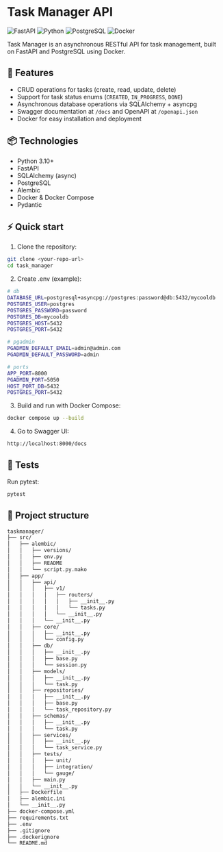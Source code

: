 # Task Manager API

![FastAPI](https://img.shields.io/badge/FastAPI-000000?style=flat&logo=fastapi&logoColor=white)
![Python](https://img.shields.io/badge/Python-3776AB?style=flat&logo=python&logoColor=white)
![PostgreSQL](https://img.shields.io/badge/PostgreSQL-336791?style=flat&logo=postgresql&logoColor=white)
![Docker](https://img.shields.io/badge/Docker-2496ED?style=flat&logo=docker&logoColor=white)

Task Manager is an asynchronous RESTful API for task management, built on FastAPI and PostgreSQL using Docker.

## 🚀 Features

- CRUD operations for tasks (create, read, update, delete)
- Support for task status enums (`CREATED`, `IN_PROGRESS`, `DONE`)
- Asynchronous database operations via SQLAlchemy + asyncpg
- Swagger documentation at `/docs` and OpenAPI at `/openapi.json`
- Docker for easy installation and deployment

## 📦 Technologies

- Python 3.10+
- FastAPI
- SQLAlchemy (async)
- PostgreSQL
- Alembic
- Docker & Docker Compose
- Pydantic

## ⚡ Quick start

1. Clone the repository:

```bash
git clone <your-repo-url>
cd task_manager
```
2. Create .env (example):

```bash
# db
DATABASE_URL=postgresql+asyncpg://postgres:password@db:5432/mycooldb
POSTGRES_USER=postgres
POSTGRES_PASSWORD=password
POSTGRES_DB=mycooldb
POSTGRES_HOST=5432
POSTGRES_PORT=5432

# pgadmin
PGADMIN_DEFAULT_EMAIL=admin@admin.com
PGADMIN_DEFAULT_PASSWORD=admin

# ports
APP_PORT=8000
PGADMIN_PORT=5050
HOST_PORT_DB=5432
POSTGRES_PORT=5432
```

3. Build and run with Docker Compose:

```bash
docker compose up --build
```

4. Go to Swagger UI:

```bash
http://localhost:8000/docs
```

## 🧪 Tests
Run pytest:

```bash
pytest
```

## 📂 Project structure

```bash
taskmanager/
├── src/
│   ├── alembic/
│   │   ├── versions/
│   │   ├── env.py
│   │   ├── README
│   │   └── script.py.mako
│   ├── app/
│   │   ├── api/
│   │   │   ├── v1/
│   │   │   │   ├── routers/
│   │   │   │   │   ├── __init__.py
│   │   │   │   │   └── tasks.py
│   │   │   │   └── __init__.py
│   │   │   └── __init__.py
│   │   ├── core/
│   │   │   ├── __init__.py
│   │   │   └── config.py
│   │   ├── db/
│   │   │   ├── __init__.py
│   │   │   ├── base.py
│   │   │   └── session.py
│   │   ├── models/
│   │   │   ├── __init__.py
│   │   │   └── task.py
│   │   ├── repositories/
│   │   │   ├── __init__.py
│   │   │   ├── base.py
│   │   │   └── task_repository.py
│   │   ├── schemas/
│   │   │   ├── __init__.py
│   │   │   └── task.py
│   │   ├── services/
│   │   │   ├── __init__.py
│   │   │   └── task_service.py
│   │   ├── tests/
│   │   │   ├── unit/
│   │   │   ├── integration/
│   │   │   └── gauge/
│   │   ├── main.py
│   │   └── __init__.py
│   ├── Dockerfile
│   ├── alembic.ini
│   └── __init__.py
├── docker-compose.yml
├── requirements.txt
├── .env
├── .gitignore
├── .dockerignore
└── README.md
```


